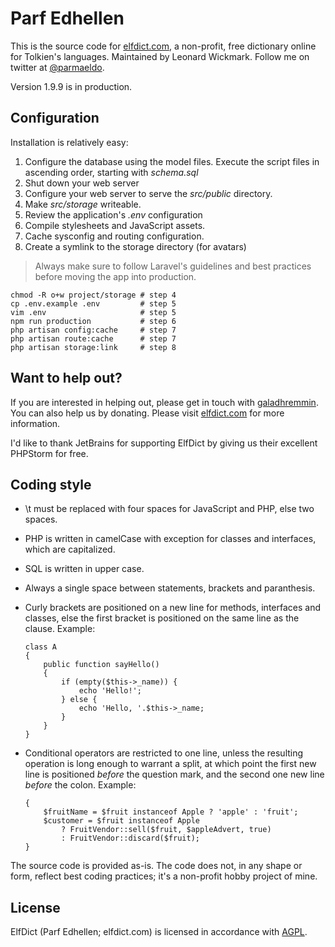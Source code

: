 Parf Edhellen
==============
This is the source code for [elfdict.com](http://www.elfdict.com), a non-profit, free dictionary online for Tolkien's languages. Maintained by Leonard Wickmark. Follow me on twitter at [@parmaeldo](https://twitter.com/parmaeldo).

Version 1.9.9 is in production.

Configuration
-------------
Installation is relatively easy:
1. Configure the database using the model files. Execute the script files in ascending order, starting with _schema.sql_
2. Shut down your web server
3. Configure your web server to serve the _src/public_ directory. 
4. Make _src/storage_ writeable.
5. Review the application's _.env_ configuration
6. Compile stylesheets and JavaScript assets.
7. Cache sysconfig and routing configuration.
8. Create a symlink to the storage directory (for avatars)

> Always make sure to follow Laravel's guidelines and best practices before moving the app into production.

```
chmod -R o+w project/storage # step 4
cp .env.example .env         # step 5
vim .env                     # step 5
npm run production           # step 6
php artisan config:cache     # step 7 
php artisan route:cache      # step 7
php artisan storage:link     # step 8
```

Want to help out?
-----------------

If you are interested in helping out, please get in touch with [galadhremmin](https://github.com/galadhremmin).
You can also help us by donating. Please visit [elfdict.com](http://www.elfdict.com) for more information.

I'd like to thank JetBrains for supporting ElfDict by giving us their excellent PHPStorm for free.

Coding style
------------
* \t must be replaced with four spaces for JavaScript and PHP, else two spaces.
* PHP is written in camelCase with exception for classes and interfaces, which are capitalized.
* SQL is written in upper case.
* Always a single space between statements, brackets and paranthesis.
* Curly brackets are positioned on a new line for methods, interfaces and classes, else the first bracket is positioned on the same line as the clause. Example:

      class A
      {
          public function sayHello() 
          {
              if (empty($this->_name)) {
                  echo 'Hello!';
              } else {
                  echo 'Hello, '.$this->_name;
              }
          }
      }
        
 * Conditional operators are restricted to one line, unless the resulting operation is long enough to warrant a split, at which point the first new line is positioned _before_ the question mark, and the second one new line _before_ the colon. Example:
 
      ```function doFruityThings() 
      {
          $fruitName = $fruit instanceof Apple ? 'apple' : 'fruit';
          $customer = $fruit instanceof Apple
              ? FruitVendor::sell($fruit, $appleAdvert, true) 
              : FruitVendor::discard($fruit);
      }
      ```

The source code is provided as-is. The code does not, in any shape or form, reflect best coding practices; it's a non-profit hobby project of mine.

License
-------
ElfDict (Parf Edhellen; elfdict.com) is licensed in accordance with [AGPL](https://tldrlegal.com/license/gnu-affero-general-public-license-v3-(agpl-3.0)).
